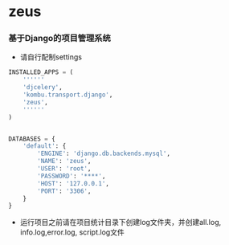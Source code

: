 # zeus
### 基于Django的项目管理系统


* 请自行配制settings

```python
INSTALLED_APPS = (
    ''''''
    'djcelery',
    'kombu.transport.django',
    'zeus',
    ''''''
)
```
```python

DATABASES = {
    'default': {
        'ENGINE': 'django.db.backends.mysql',
        'NAME': 'zeus',
        'USER': 'root',
        'PASSWORD': '****',
        'HOST': '127.0.0.1',
        'PORT': '3306',
    }
}
```
* 运行项目之前请在项目统计目录下创建log文件夹，并创建all.log, info.log,error.log, script.log文件
 